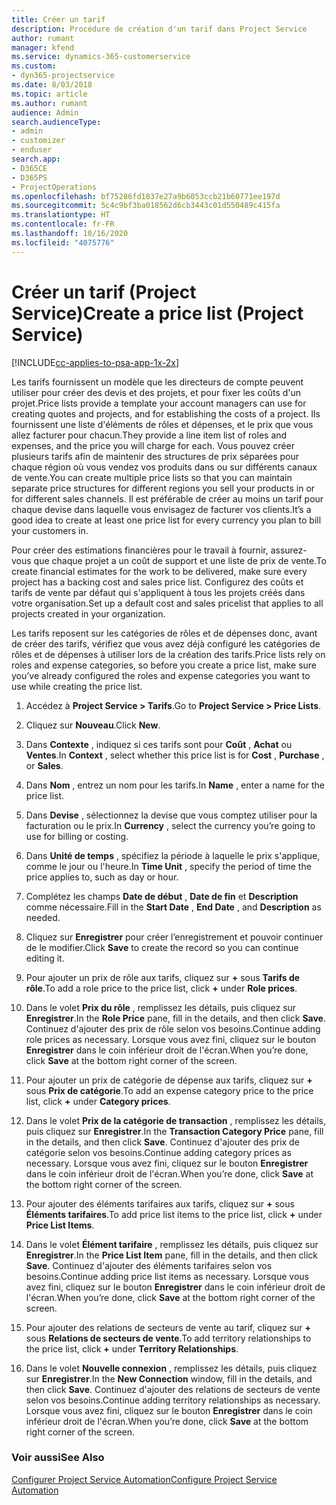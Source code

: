```yaml
---
title: Créer un tarif
description: Procédure de création d'un tarif dans Project Service
author: rumant
manager: kfend
ms.service: dynamics-365-customerservice
ms.custom:
- dyn365-projectservice
ms.date: 8/03/2018
ms.topic: article
ms.author: rumant
audience: Admin
search.audienceType:
- admin
- customizer
- enduser
search.app:
- D365CE
- D365PS
- ProjectOperations
ms.openlocfilehash: bf75286fd1837e27a9b6053ccb21b60771ee197d
ms.sourcegitcommit: 5c4c9bf3ba018562d6cb3443c01d550489c415fa
ms.translationtype: HT
ms.contentlocale: fr-FR
ms.lasthandoff: 10/16/2020
ms.locfileid: "4075776"
---
```

# <a name="create-a-price-list-project-service"></a><span data-ttu-id="6b3a4-103">Créer un tarif (Project Service)</span><span class="sxs-lookup"><span data-stu-id="6b3a4-103">Create a price list (Project Service)</span></span>

[!INCLUDE[cc-applies-to-psa-app-1x-2x](../includes/cc-applies-to-psa-app-1x-2x.md)]

<span data-ttu-id="6b3a4-104">Les tarifs fournissent un modèle que les directeurs de compte peuvent utiliser pour créer des devis et des projets, et pour fixer les coûts d'un projet.</span><span class="sxs-lookup"><span data-stu-id="6b3a4-104">Price lists provide a template your account managers can use for creating quotes and projects, and for establishing the costs of a project.</span></span> <span data-ttu-id="6b3a4-105">Ils fournissent une liste d'éléments de rôles et dépenses, et le prix que vous allez facturer pour chacun.</span><span class="sxs-lookup"><span data-stu-id="6b3a4-105">They provide a line item list of roles and expenses, and the price you will charge for each.</span></span> <span data-ttu-id="6b3a4-106">Vous pouvez créer plusieurs tarifs afin de maintenir des structures de prix séparées pour chaque région où vous vendez vos produits dans ou sur différents canaux de vente.</span><span class="sxs-lookup"><span data-stu-id="6b3a4-106">You can create multiple price lists so that you can maintain separate price structures for different regions you sell your products in or for different sales channels.</span></span> <span data-ttu-id="6b3a4-107">Il est préférable de créer au moins un tarif pour chaque devise dans laquelle vous envisagez de facturer vos clients.</span><span class="sxs-lookup"><span data-stu-id="6b3a4-107">It’s a good idea to create at least one price list for every currency you plan to bill your customers in.</span></span>  
  
<span data-ttu-id="6b3a4-108">Pour créer des estimations financières pour le travail à fournir, assurez-vous que chaque projet a un coût de support et une liste de prix de vente.</span><span class="sxs-lookup"><span data-stu-id="6b3a4-108">To create financial estimates for the work to be delivered, make sure every project has a backing cost and sales price list.</span></span> <span data-ttu-id="6b3a4-109">Configurez des coûts et tarifs de vente par défaut qui s'appliquent à tous les projets créés dans votre organisation.</span><span class="sxs-lookup"><span data-stu-id="6b3a4-109">Set up a default cost and sales pricelist that applies to all projects created in your organization.</span></span>  
  
<span data-ttu-id="6b3a4-110">Les tarifs reposent sur les catégories de rôles et de dépenses donc, avant de créer des tarifs, vérifiez que vous avez déjà configuré les catégories de rôles et de dépenses à utiliser lors de la création des tarifs.</span><span class="sxs-lookup"><span data-stu-id="6b3a4-110">Price lists rely on roles and expense categories, so before you create a price list, make sure you’ve already configured the roles and expense categories you want to use while creating the price list.</span></span>  
  
1.  <span data-ttu-id="6b3a4-111">Accédez à **Project Service > Tarifs**.</span><span class="sxs-lookup"><span data-stu-id="6b3a4-111">Go to **Project Service > Price Lists**.</span></span>  
  
2.  <span data-ttu-id="6b3a4-112">Cliquez sur **Nouveau**.</span><span class="sxs-lookup"><span data-stu-id="6b3a4-112">Click **New**.</span></span>  
  
3.  <span data-ttu-id="6b3a4-113">Dans **Contexte** , indiquez si ces tarifs sont pour **Coût** , **Achat** ou **Ventes**.</span><span class="sxs-lookup"><span data-stu-id="6b3a4-113">In **Context** , select whether this price list is for **Cost** , **Purchase** , or **Sales**.</span></span>  
  
4.  <span data-ttu-id="6b3a4-114">Dans **Nom** , entrez un nom pour les tarifs.</span><span class="sxs-lookup"><span data-stu-id="6b3a4-114">In **Name** , enter a name for the price list.</span></span>  
  
5.  <span data-ttu-id="6b3a4-115">Dans **Devise** , sélectionnez la devise que vous comptez utiliser pour la facturation ou le prix.</span><span class="sxs-lookup"><span data-stu-id="6b3a4-115">In **Currency** , select the currency you’re going to use for billing or costing.</span></span>  
  
6.  <span data-ttu-id="6b3a4-116">Dans **Unité de temps** , spécifiez la période à laquelle le prix s'applique, comme le jour ou l'heure.</span><span class="sxs-lookup"><span data-stu-id="6b3a4-116">In **Time Unit** , specify the period of time the price applies to, such as day or hour.</span></span>  
  
7.  <span data-ttu-id="6b3a4-117">Complétez les champs **Date de début** , **Date de fin** et **Description** comme nécessaire.</span><span class="sxs-lookup"><span data-stu-id="6b3a4-117">Fill in the **Start Date** , **End Date** , and **Description** as needed.</span></span>  
  
8.  <span data-ttu-id="6b3a4-118">Cliquez sur **Enregistrer** pour créer l’enregistrement et pouvoir continuer de le modifier.</span><span class="sxs-lookup"><span data-stu-id="6b3a4-118">Click **Save** to create the record so you can continue editing it.</span></span>  
  
9. <span data-ttu-id="6b3a4-119">Pour ajouter un prix de rôle aux tarifs, cliquez sur **+** sous **Tarifs de rôle**.</span><span class="sxs-lookup"><span data-stu-id="6b3a4-119">To add a role price to the price list, click **+** under **Role prices**.</span></span>  
  
10. <span data-ttu-id="6b3a4-120">Dans le volet **Prix du rôle** , remplissez les détails, puis cliquez sur **Enregistrer**.</span><span class="sxs-lookup"><span data-stu-id="6b3a4-120">In the **Role Price** pane, fill in the details, and then click **Save**.</span></span> <span data-ttu-id="6b3a4-121">Continuez d'ajouter des prix de rôle selon vos besoins.</span><span class="sxs-lookup"><span data-stu-id="6b3a4-121">Continue adding role prices as necessary.</span></span> <span data-ttu-id="6b3a4-122">Lorsque vous avez fini, cliquez sur le bouton **Enregistrer** dans le coin inférieur droit de l'écran.</span><span class="sxs-lookup"><span data-stu-id="6b3a4-122">When you’re done, click **Save** at the bottom right corner of the screen.</span></span>  
  
11. <span data-ttu-id="6b3a4-123">Pour ajouter un prix de catégorie de dépense aux tarifs, cliquez sur **+** sous **Prix de catégorie**.</span><span class="sxs-lookup"><span data-stu-id="6b3a4-123">To add an expense category price to the price list, click **+** under **Category prices**.</span></span>  
  
12. <span data-ttu-id="6b3a4-124">Dans le volet **Prix de la catégorie de transaction** , remplissez les détails, puis cliquez sur **Enregistrer**.</span><span class="sxs-lookup"><span data-stu-id="6b3a4-124">In the **Transaction Category Price** pane, fill in the details, and then click **Save**.</span></span> <span data-ttu-id="6b3a4-125">Continuez d'ajouter des prix de catégorie selon vos besoins.</span><span class="sxs-lookup"><span data-stu-id="6b3a4-125">Continue adding category prices as necessary.</span></span> <span data-ttu-id="6b3a4-126">Lorsque vous avez fini, cliquez sur le bouton **Enregistrer** dans le coin inférieur droit de l'écran.</span><span class="sxs-lookup"><span data-stu-id="6b3a4-126">When you’re done, click **Save** at the bottom right corner of the screen.</span></span>  
  
13. <span data-ttu-id="6b3a4-127">Pour ajouter des éléments tarifaires aux tarifs, cliquez sur **+** sous **Éléments tarifaires**.</span><span class="sxs-lookup"><span data-stu-id="6b3a4-127">To add price list items to the price list, click **+** under **Price List Items**.</span></span>  
  
14. <span data-ttu-id="6b3a4-128">Dans le volet **Élément tarifaire** , remplissez les détails, puis cliquez sur **Enregistrer**.</span><span class="sxs-lookup"><span data-stu-id="6b3a4-128">In the **Price List Item** pane, fill in the details, and then click **Save**.</span></span> <span data-ttu-id="6b3a4-129">Continuez d'ajouter des éléments tarifaires selon vos besoins.</span><span class="sxs-lookup"><span data-stu-id="6b3a4-129">Continue adding price list items as necessary.</span></span> <span data-ttu-id="6b3a4-130">Lorsque vous avez fini, cliquez sur le bouton **Enregistrer** dans le coin inférieur droit de l'écran.</span><span class="sxs-lookup"><span data-stu-id="6b3a4-130">When you’re done, click **Save** at the bottom right corner of the screen.</span></span>  
  
15. <span data-ttu-id="6b3a4-131">Pour ajouter des relations de secteurs de vente au tarif, cliquez sur **+** sous **Relations de secteurs de vente**.</span><span class="sxs-lookup"><span data-stu-id="6b3a4-131">To add territory relationships to the price list, click **+** under **Territory Relationships**.</span></span>  
  
16. <span data-ttu-id="6b3a4-132">Dans le volet **Nouvelle connexion** , remplissez les détails, puis cliquez sur **Enregistrer**.</span><span class="sxs-lookup"><span data-stu-id="6b3a4-132">In the **New Connection** window, fill in the details, and then click **Save**.</span></span> <span data-ttu-id="6b3a4-133">Continuez d'ajouter des relations de secteurs de vente selon vos besoins.</span><span class="sxs-lookup"><span data-stu-id="6b3a4-133">Continue adding territory relationships as necessary.</span></span> <span data-ttu-id="6b3a4-134">Lorsque vous avez fini, cliquez sur le bouton **Enregistrer** dans le coin inférieur droit de l'écran.</span><span class="sxs-lookup"><span data-stu-id="6b3a4-134">When you’re done, click **Save** at the bottom right corner of the screen.</span></span>  
  
### <a name="see-also"></a><span data-ttu-id="6b3a4-135">Voir aussi</span><span class="sxs-lookup"><span data-stu-id="6b3a4-135">See Also</span></span>  
 [<span data-ttu-id="6b3a4-136">Configurer Project Service Automation</span><span class="sxs-lookup"><span data-stu-id="6b3a4-136">Configure Project Service Automation</span></span>](../psa/configure.md)
